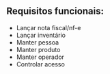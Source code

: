 
## Requisitos funcionais:

- Lançar nota fiscal/nf-e
- Lançar inventário
- Manter pessoa
- Manter produto
- Manter operador
- Controlar acesso



